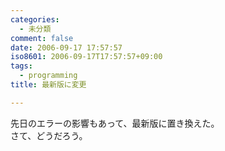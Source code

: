 ```yaml
---
categories:
  - 未分類
comment: false
date: 2006-09-17 17:57:57
iso8601: 2006-09-17T17:57:57+09:00
tags:
  - programming
title: 最新版に変更

---
```


<div class="entry-body">
  <p>先日のエラーの影響もあって、最新版に置き換えた。<br />
    さて、どうだろう。</p>
</div>
